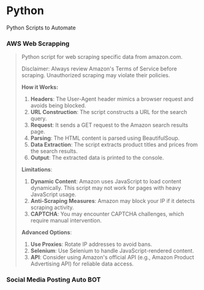 # Python
Python Scripts to Automate

### AWS Web Scrapping

> Python script for web scraping specific data from amazon.com.
> 
> Disclaimer: Always review Amazon's Terms of Service before scraping. Unauthorized scraping may violate their policies.
>
> **How it Works:**
>
> 1. **Headers**: The User-Agent header mimics a browser request and avoids being blocked.
> 2. **URL Construction**: The script constructs a URL for the search query.
> 3. **Request**: It sends a GET request to the Amazon search results page.
> 4. **Parsing**: The HTML content is parsed using BeautifulSoup.
> 5. **Data Extraction**: The script extracts product titles and prices from the search results.
> 6. **Output**: The extracted data is printed to the console.
>
> **Limitations**:
>
> 1. **Dynamic Content**: Amazon uses JavaScript to load content dynamically. This script may not work for pages with heavy JavaScript usage.
> 2. **Anti-Scraping Measures**: Amazon may block your IP if it detects scraping activity.
> 3. **CAPTCHA**: You may encounter CAPTCHA challenges, which require manual intervention.
>
> **Advanced Options**:
>
> 1. **Use Proxies**: Rotate IP addresses to avoid bans.
> 2. **Selenium**: Use Selenium to handle JavaScript-rendered content.
> 3. **API**: Consider using Amazon's official API (e.g., Amazon Product Advertising API) for reliable data access.

### Social Media Posting Auto BOT
